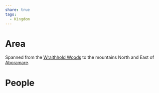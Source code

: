 ```yaml
---
share: true
tags:
  - Kingdom
---
```

# Area
Spanned from the [Wraithhold Woods](./Wraithhold%20Woods.md) to the mountains North and East of [Aboramare](./Aboramare.md).

# People

